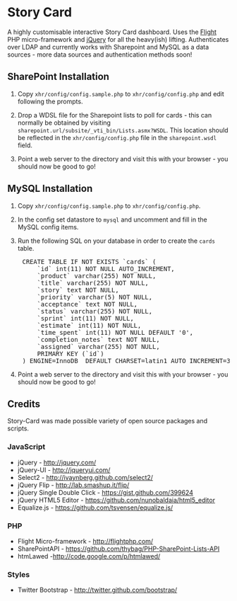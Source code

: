 # Story Card

A highly customisable interactive Story Card dashboard. Uses the [Flight](http://flightphp.com/) PHP micro-framework and [jQuery](http://jquery.com/) for all the heavy(ish) lifting. Authenticates over LDAP and currently works with Sharepoint and MySQL as a data sources - more data sources and authentication methods soon!

## SharePoint Installation

1. Copy `xhr/config/config.sample.php` to `xhr/config/config.php` and edit following the prompts.

2. Drop a WDSL file for the Sharepoint lists to poll for cards - this can normally be obtained by visiting `sharepoint.url/subsite/_vti_bin/Lists.asmx?WSDL`. This location should be reflected in the `xhr/config/config.php` file in the `sharepoint.wsdl` field.

3. Point a web server to the directory and visit this with your browser - you should now be good to go!

## MySQL Installation

1. Copy `xhr/config/config.sample.php` to `xhr/config/config.php`.

2. In the config set datastore to `mysql` and uncomment and fill in the MySQL config items.

3. Run the following SQL on your database in order to create the `cards` table.

<pre>
    CREATE TABLE IF NOT EXISTS `cards` (
        `id` int(11) NOT NULL AUTO_INCREMENT,
        `product` varchar(255) NOT NULL,
        `title` varchar(255) NOT NULL,
        `story` text NOT NULL,
        `priority` varchar(5) NOT NULL,
        `acceptance` text NOT NULL,
        `status` varchar(255) NOT NULL,
        `sprint` int(11) NOT NULL,
        `estimate` int(11) NOT NULL,
        `time_spent` int(11) NOT NULL DEFAULT '0',
        `completion_notes` text NOT NULL,
        `assigned` varchar(255) NOT NULL,
        PRIMARY KEY (`id`)
    ) ENGINE=InnoDB  DEFAULT CHARSET=latin1 AUTO_INCREMENT=3 ;
</pre>

4. Point a web server to the directory and visit this with your browser - you should now be good to go!

## Credits

Story-Card was made possible variety of open source packages and scripts.

### JavaScript

 * jQuery - http://jquery.com/
 * jQuery-UI - http://jqueryui.com/
 * Select2 - http://ivaynberg.github.com/select2/
 * jQuery Flip - http://lab.smashup.it/flip/
 * jQuery Single Double Click - https://gist.github.com/399624
 * jQuery HTML5 Editor - https://github.com/nunobaldaia/html5_editor
 * Equalize.js - https://github.com/tsvensen/equalize.js/

### PHP

 * Flight Micro-framework - http://flightphp.com/
 * SharePointAPI - https://github.com/thybag/PHP-SharePoint-Lists-API
 * htmLawed -http://code.google.com/p/htmlawed/

### Styles

 * Twitter Bootstrap - http://twitter.github.com/bootstrap/
